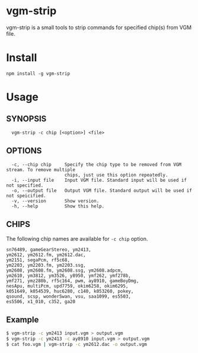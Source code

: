 # vgm-strip
vgm-strip is a small tools to strip commands for specified chip(s) from VGM file.

# Install
```
npm install -g vgm-strip
```

# Usage
## SYNOPSIS
```
  vgm-strip -c chip [<option>] <file> 
```
## OPTIONS
```
  -c, --chip chip     Specify the chip type to be removed from VGM stream. To remove multiple       
                      chips, just use this option repeatedly.                                       
  -i, --input file    Input VGM file. Standard input will be used if not specified.                 
  -o, --output file   Output VGM file. Standard output will be used if not speicified.              
  -v, --version       Show version.                                                                 
  -h, --help          Show this help.                                                               
```
## CHIPS

The following chip names are available for `-c chip` option.

```                                                                                
sn76489, gameGearStereo, ym2413,                                              
ym2612, ym2612.fm, ym2612.dac,                                                
ym2151, segaPcm, rf5c68,                                                      
ym2203, ym2203.fm, ym2203.ssg,                                                
ym2608, ym2608.fm, ym2608.ssg, ym2608.adpcm,                                  
ym2610, ym3812, ym3526, y8950, ymf262, ymf278b,                               
ymf271, ymz280b, rf5c164, pwm, ay8910, gameBoyDmg,                            
nesApu, multiPcm, upd7759, okim6258, okim6295,                                
k051649, k054539, huc6280, c140, k053260, pokey,                              
qsound, scsp, wonderSwan, vsu, saa1099, es5503,                               
es5506, x1_010, c352, ga20  
```

## Example
```sh
$ vgm-strip -c ym2413 input.vgm > output.vgm
$ vgm-strip -c ym2413 -c ay8910 input.vgm > output.vgm
$ cat foo.vgm | vgm-strip -c ym2612.dac -o output.vgm
```
